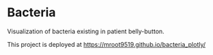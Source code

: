 # Bacteria

Visualization of bacteria existing in patient belly-button.

This project is deployed at https://mroot9519.github.io/bacteria_plotly/